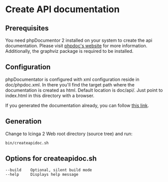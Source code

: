 # Create API documentation

## Prerequisites

You need phpDocumentor 2 installed on your system to create the api
documentation. Please visit [phpdoc's website](http://phpdoc.org/) for more
information. Additionally, the graphviz package is required to be installed. 

## Configuration

phpDocumentator is configured with xml configuration reside in doc/phpdoc.xml.
In there you'll find the target path where the documentation is created as
html. Default location is doc/api/. Just point to index.html in this directory
with a browser.

If you generated the documentation already, you can follow [this link](apidoc/idnex.html).

## Generation

Change to Icinga 2 Web root directory (source tree) and run:

    bin/createapidoc.sh

## Options for createapidoc.sh

    --build    Optional, silent build mode
    --help     Displays help message
